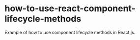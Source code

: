 # how-to-use-react-component-lifecycle-methods
Example of how to use component lifecycle methods in React.js.
